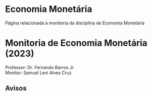 # Economia Monetária
Página relacionada à monitoria da disciplina de Economia Monetária

# Monitoria de Economia Monetária (2023)
Professor: Dr. Fernando Barros Jr
<br>
Monitor: Samuel Levi Alves Cruz
<br>

## Avisos
